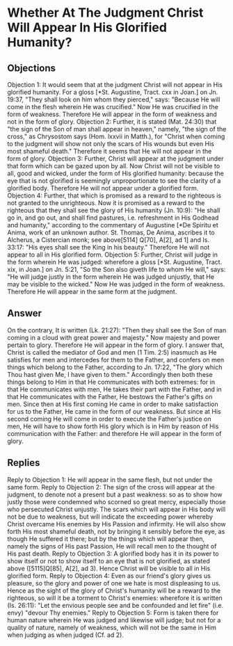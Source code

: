 # Whether At The Judgment Christ Will Appear In His Glorified Humanity?
## Objections
Objection 1: It would seem that at the judgment Christ will not appear in His glorified humanity. For a gloss [*St. Augustine, Tract. cxx in Joan.] on Jn. 19:37, "They shall look on him whom they pierced," says: "Because He will come in the flesh wherein He was crucified." Now He was crucified in the form of weakness. Therefore He will appear in the form of weakness and not in the form of glory.
Objection 2: Further, it is stated (Mat. 24:30) that "the sign of the Son of man shall appear in heaven," namely, "the sign of the cross," as Chrysostom says (Hom. lxxvii in Matth.), for "Christ when coming to the judgment will show not only the scars of His wounds but even His most shameful death." Therefore it seems that He will not appear in the form of glory.
Objection 3: Further, Christ will appear at the judgment under that form which can be gazed upon by all. Now Christ will not be visible to all, good and wicked, under the form of His glorified humanity: because the eye that is not glorified is seemingly unproportionate to see the clarity of a glorified body. Therefore He will not appear under a glorified form.
Objection 4: Further, that which is promised as a reward to the righteous is not granted to the unrighteous. Now it is promised as a reward to the righteous that they shall see the glory of His humanity (Jn. 10:9): "He shall go in, and go out, and shall find pastures, i.e. refreshment in His Godhead and humanity," according to the commentary of Augustine [*De Spiritu et Anima, work of an unknown author. St. Thomas, De Anima, ascribes it to Alcherus, a Cistercian monk; see above[5114] Q[70], A[2], ad 1] and Is. 33:17: "His eyes shall see the King in his beauty." Therefore He will not appear to all in His glorified form.
Objection 5: Further, Christ will judge in the form wherein He was judged: wherefore a gloss [*St. Augustine, Tract. xix, in Joan.] on Jn. 5:21, "So the Son also giveth life to whom He will," says: "He will judge justly in the form wherein He was judged unjustly, that He may be visible to the wicked." Now He was judged in the form of weakness. Therefore He will appear in the same form at the judgment.
## Answer
On the contrary, It is written (Lk. 21:27): "Then they shall see the Son of man coming in a cloud with great power and majesty." Now majesty and power pertain to glory. Therefore He will appear in the form of glory.
I answer that, Christ is called the mediator of God and men (1 Tim. 2:5) inasmuch as He satisfies for men and intercedes for them to the Father, and confers on men things which belong to the Father, according to Jn. 17:22, "The glory which Thou hast given Me, I have given to them." Accordingly then both these things belong to Him in that He communicates with both extremes: for in that He communicates with men, He takes their part with the Father, and in that He communicates with the Father, He bestows the Father's gifts on men. Since then at His first coming He came in order to make satisfaction for us to the Father, He came in the form of our weakness. But since at His second coming He will come in order to execute the Father's justice on men, He will have to show forth His glory which is in Him by reason of His communication with the Father: and therefore He will appear in the form of glory.
## Replies
Reply to Objection 1: He will appear in the same flesh, but not under the same form.
Reply to Objection 2: The sign of the cross will appear at the judgment, to denote not a present but a past weakness: so as to show how justly those were condemned who scorned so great mercy, especially those who persecuted Christ unjustly. The scars which will appear in His body will not be due to weakness, but will indicate the exceeding power whereby Christ overcame His enemies by His Passion and infirmity. He will also show forth His most shameful death, not by bringing it sensibly before the eye, as though He suffered it there; but by the things which will appear then, namely the signs of His past Passion, He will recall men to the thought of His past death.
Reply to Objection 3: A glorified body has it in its power to show itself or not to show itself to an eye that is not glorified, as stated above ([5115]Q[85], A[2], ad 3). Hence Christ will be visible to all in His glorified form.
Reply to Objection 4: Even as our friend's glory gives us pleasure, so the glory and power of one we hate is most displeasing to us. Hence as the sight of the glory of Christ's humanity will be a reward to the righteous, so will it be a torment to Christ's enemies: wherefore it is written (Is. 26:11): "Let the envious people see and be confounded and let fire" (i.e. envy) "devour Thy enemies."
Reply to Objection 5: Form is taken there for human nature wherein He was judged and likewise will judge; but not for a quality of nature, namely of weakness, which will not be the same in Him when judging as when judged (Cf. ad 2).